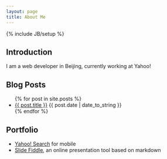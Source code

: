```yaml
---
layout: page
title: About Me
---
```

{% include JB/setup %}

## Introduction

I am a web developer in Beijing, currently working at Yahoo!

## Blog Posts

<ul class="posts">
  {% for post in site.posts %}
    <li><a href="{{ BASE_PATH }}{{ post.url }}">{{ post.title }}</a> <span>{{ post.date | date_to_string }}</span> </li>
  {% endfor %}
</ul>

## Portfolio

* [Yahoo! Search](http://search.yahoo.com/mobile) for mobile
* [Slide Fiddle](http://slidefiddle.appspot.com/), an online presentation tool based on markdown
